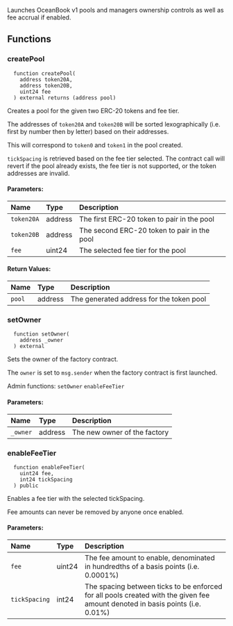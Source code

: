 Launches OceanBook v1 pools and managers ownership controls as well as fee accrual if enabled. 

## Functions

### createPool

```solidity
  function createPool(
    address token20A,
    address token20B,
    uint24 fee
  ) external returns (address pool)
```

Creates a pool for the given two ERC-20 tokens and fee tier.

The addresses of `token20A` and `token20B` will be sorted lexographically (i.e. first by number then by letter) based on their addresses.

This will correspond to `token0` and `token1` in the pool created. 

`tickSpacing` is retrieved based on the fee tier selected. The contract call will revert if the pool already exists, the fee tier is not supported, or the token addresses are invalid.

#### Parameters:

| Name     | Type    | Description                                     |
| :------- | :------ | :---------------------------------------------- |
| `token20A` | address | The first ERC-20 token to pair in the pool       |
| `token20B` | address | The second ERC-20 token to pair in the pool |
| `fee`    | uint24  | The selected fee tier for the pool                    |

#### Return Values:

| Name   | Type    | Description                           |
| :----- | :------ | :------------------------------------ |
| `pool` | address | The generated address for the token pool |

### setOwner

```solidity
  function setOwner(
    address _owner
  ) external
```

Sets the owner of the factory contract.

The `owner` is set to `msg.sender` when the factory contract is first launched.

Admin functions:
`setOwner`
`enableFeeTier`

#### Parameters:

| Name     | Type    | Description                  |
| :------- | :------ | :--------------------------- |
| `_owner` | address | The new owner of the factory |

### enableFeeTier

```solidity
  function enableFeeTier(
    uint24 fee,
    int24 tickSpacing
  ) public
```

Enables a fee tier with the selected tickSpacing.

Fee amounts can never be removed by anyone once enabled.

#### Parameters:

| Name          | Type   | Description                                                                              |
| :------------ | :----- | :--------------------------------------------------------------------------------------- |
| `fee`         | uint24 | The fee amount to enable, denominated in hundredths of a basis points (i.e. 0.0001%)                 |
| `tickSpacing` | int24  | The spacing between ticks to be enforced for all pools created with the given fee amount denoted in basis points (i.e. 0.01%) |

<br/><br/>
<br/><br/>